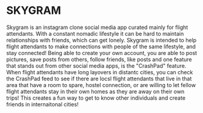 
# SKYGRAM
  Skygram is an instagram clone social media app curated mainly for flight attendants. With a constant nomadic lifestyle it can be hard to maintain relationships with friends, which can get lonely. Skygram is intended to help flight attendants to make connections with people of the same lifestyle, and stay connected! Being able to create your own account, you are able to post pictures, save posts from others, follow friends, like posts and one feature that stands out from other social media apps, is the "CrashPad" feature. When flight attendants have long layovers in distantc cities, you can check the CrashPad feed to see if there are locsl flight attendants that live in that area that have a room to spare, hostel connection, or are willing to let fellow flight attendants stay in their own homes as they are away on their own trips! This creates a fun way to get to know other individuals and create friends in internaitonal cities!


